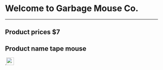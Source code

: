 # Welcome to Garbage Mouse Co.

---

## Product prices $7

## Product name tape mouse
.[<img src="https://s18955.pcdn.co/wp-content/uploads/2018/02/github.png" width="25"/>](https://github.com/user/repository/subscription)
